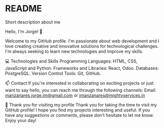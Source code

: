 # README
Short description about me

Hello, I'm Jorge! 👋

Welcome to my GitHub profile. I'm passionate about web development and I love creating creative and innovative solutions for technological challenges. I'm always seeking to learn new technologies and improve my skills.

💻 Technologies and Skills Programming Languages: HTML, CSS, JavaScript and Python.
    Frameworks and Libraries: React, Odoo. 
    Databases: PostgreSQL.
    Version Control Tools: Git, GitHub.

📫 Contact If you're interested in collaborating on exciting projects or just want to say hello, you can reach me through the following channels:
    Email: manzanares.jorge.jm@gmail.com or jmanzanares@mightyservices.in

🙌 Thank you for visiting my profile Thank you for taking the time to visit my GitHub profile! I hope you find my projects interesting and useful. If you have any suggestions or comments, please don't hesitate to let me know. Enjoy your day!
